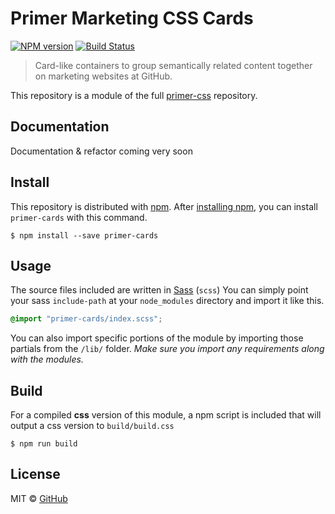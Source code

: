 # Primer Marketing CSS Cards

[![NPM version](http://img.shields.io/npm/v/primer-cards.svg)](https://www.npmjs.org/package/primer-cards)
[![Build Status](https://travis-ci.org/primer/primer-css.svg?branch=master)](https://travis-ci.org/primer/primer-css)

> Card-like containers to group semantically related content together on marketing websites at GitHub.

This repository is a module of the full [primer-css][primer] repository.

## Documentation

<!-- %docs
title: Cards
status: In review
-->

Documentation & refactor coming very soon

<!-- %enddocs -->


## Install

This repository is distributed with [npm][npm]. After [installing npm][install-npm], you can install `primer-cards` with this command.

```
$ npm install --save primer-cards
```

## Usage

The source files included are written in [Sass][sass] (`scss`) You can simply point your sass `include-path` at your `node_modules` directory and import it like this.

```scss
@import "primer-cards/index.scss";
```

You can also import specific portions of the module by importing those partials from the `/lib/` folder. _Make sure you import any requirements along with the modules._

## Build

For a compiled **css** version of this module, a npm script is included that will output a css version to `build/build.css`

```
$ npm run build
```

## License

MIT &copy; [GitHub](https://github.com/)

[primer]: https://github.com/primer/primer
[primer-support]: https://github.com/primer/primer-support
[support]: https://github.com/primer/primer-support
[docs]: http://primercss.io/
[npm]: https://www.npmjs.com/
[install-npm]: https://docs.npmjs.com/getting-started/installing-node
[sass]: http://sass-lang.com/
